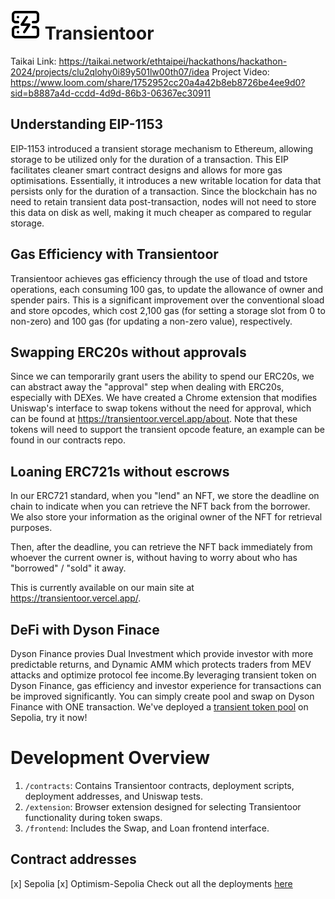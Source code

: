 # ![Logo](./frontend/public/icon.svg) Transientoor

Taikai Link: https://taikai.network/ethtaipei/hackathons/hackathon-2024/projects/clu2qlohy0i89y501lw00th07/idea
Project Video: https://www.loom.com/share/1752952cc20a4a42b8eb8726be4ee9d0?sid=b8887a4d-ccdd-4d9d-86b3-06367ec30911

## Understanding EIP-1153

EIP-1153 introduced a transient storage mechanism to Ethereum, allowing storage to be utilized only for the duration of a transaction. This EIP facilitates cleaner smart contract designs and allows for more gas optimisations. Essentially, it introduces a new writable location for data that persists only for the duration of a transaction. Since the blockchain has no need to retain transient data post-transaction, nodes will not need to store this data on disk as well, making it much cheaper as compared to regular storage.

## Gas Efficiency with Transientoor

Transientoor achieves gas efficiency through the use of tload and tstore operations, each consuming 100 gas, to update the allowance of owner and spender pairs. This is a significant improvement over the conventional sload and store opcodes, which cost 2,100 gas (for setting a storage slot from 0 to non-zero) and 100 gas (for updating a non-zero value), respectively.

## Swapping ERC20s without approvals

Since we can temporarily grant users the ability to spend our ERC20s, we can abstract away the "approval" step when dealing with ERC20s, especially with DEXes. We have created a Chrome extension that modifies Uniswap's interface to swap tokens without the need for approval, which can be found at https://transientoor.vercel.app/about. Note that these tokens will need to support the transient opcode feature, an example can be found in our contracts repo.

## Loaning ERC721s without escrows

In our ERC721 standard, when you "lend" an NFT, we store the deadline on chain to indicate when you can retrieve the NFT back from the borrower. We also store your information as the original owner of the NFT for retrieval purposes.

Then, after the deadline, you can retrieve the NFT back immediately from whoever the current owner is, without having to worry about who has "borrowed" / "sold" it away.

This is currently available on our main site at https://transientoor.vercel.app/.

## DeFi with Dyson Finace

Dyson Finance provies Dual Investment which provide investor with more predictable returns, and Dynamic AMM which protects traders from MEV attacks and optimize protocol fee income.By leveraging transient token on Dyson Finance, gas efficiency and investor experience for transactions can be improved significantly. You can simply create pool and swap on Dyson Finance with ONE transaction.
We've deployed a [transient token pool](https://sepolia.etherscan.io/address/0x98F32F52385a7C6d6e6CB9c35be3b66f78c48864) on Sepolia, try it now!

# Development Overview

1. `/contracts`: Contains Transientoor contracts, deployment scripts, deployment addresses, and Uniswap tests.
2. `/extension`: Browser extension designed for selecting Transientoor functionality during token swaps.
3. `/frontend`: Includes the Swap, and Loan frontend interface.

## Contract addresses

[x] Sepolia
[x] Optimism-Sepolia
Check out all the deployments [here](./contracts//Deployment.md)
